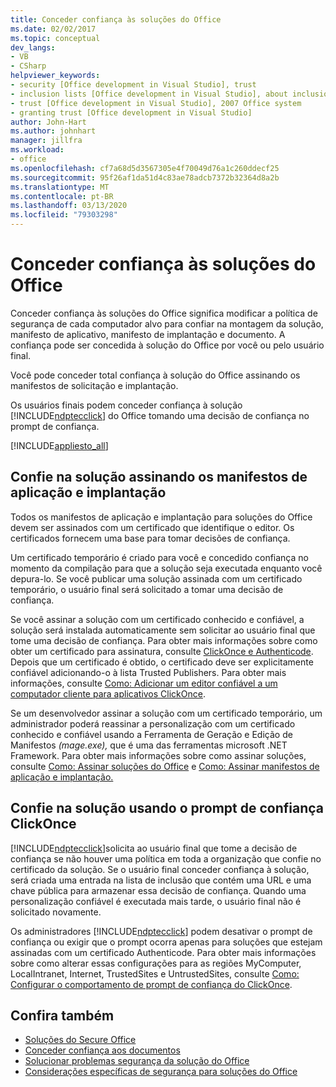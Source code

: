 ```yaml
---
title: Conceder confiança às soluções do Office
ms.date: 02/02/2017
ms.topic: conceptual
dev_langs:
- VB
- CSharp
helpviewer_keywords:
- security [Office development in Visual Studio], trust
- inclusion lists [Office development in Visual Studio], about inclusion lists
- trust [Office development in Visual Studio], 2007 Office system
- granting trust [Office development in Visual Studio]
author: John-Hart
ms.author: johnhart
manager: jillfra
ms.workload:
- office
ms.openlocfilehash: cf7a68d5d3567305e4f70049d76a1c260ddecf25
ms.sourcegitcommit: 95f26af1da51d4c83ae78adcb7372b32364d8a2b
ms.translationtype: MT
ms.contentlocale: pt-BR
ms.lasthandoff: 03/13/2020
ms.locfileid: "79303298"
---
```

# <a name="grant-trust-to-office-solutions"></a>Conceder confiança às soluções do Office
  Conceder confiança às soluções do Office significa modificar a política de segurança de cada computador alvo para confiar na montagem da solução, manifesto de aplicativo, manifesto de implantação e documento. A confiança pode ser concedida à solução do Office por você ou pelo usuário final.

 Você pode conceder total confiança à solução do Office assinando os manifestos de solicitação e implantação.

 Os usuários finais podem conceder confiança à solução [!INCLUDE[ndptecclick](../vsto/includes/ndptecclick-md.md)] do Office tomando uma decisão de confiança no prompt de confiança.

 [!INCLUDE[appliesto_all](../vsto/includes/appliesto-all-md.md)]

## <a name="trust-the-solution-by-signing-the-application-and-deployment-manifests"></a><a name="Signing"></a>Confie na solução assinando os manifestos de aplicação e implantação
 Todos os manifestos de aplicação e implantação para soluções do Office devem ser assinados com um certificado que identifique o editor. Os certificados fornecem uma base para tomar decisões de confiança.

 Um certificado temporário é criado para você e concedido confiança no momento da compilação para que a solução seja executada enquanto você depura-lo. Se você publicar uma solução assinada com um certificado temporário, o usuário final será solicitado a tomar uma decisão de confiança.

 Se você assinar a solução com um certificado conhecido e confiável, a solução será instalada automaticamente sem solicitar ao usuário final que tome uma decisão de confiança. Para obter mais informações sobre como obter um certificado para assinatura, consulte [ClickOnce e Authenticode](../deployment/clickonce-and-authenticode.md). Depois que um certificado é obtido, o certificado deve ser explicitamente confiável adicionando-o à lista Trusted Publishers. Para obter mais informações, consulte [Como: Adicionar um editor confiável a um computador cliente para aplicativos ClickOnce](../deployment/how-to-add-a-trusted-publisher-to-a-client-computer-for-clickonce-applications.md).

 Se um desenvolvedor assinar a solução com um certificado temporário, um administrador poderá reassinar a personalização com um certificado conhecido e confiável usando a Ferramenta de Geração e Edição de Manifestos *(mage.exe),* que é uma das ferramentas microsoft .NET Framework. Para obter mais informações sobre como assinar soluções, consulte [Como: Assinar soluções do Office](../vsto/how-to-sign-office-solutions.md) e [Como: Assinar manifestos de aplicação e implantação.](../ide/how-to-sign-application-and-deployment-manifests.md)

## <a name="trust-the-solution-by-using-the-clickonce-trust-prompt"></a><a name="TrustPrompt"></a>Confie na solução usando o prompt de confiança ClickOnce
 [!INCLUDE[ndptecclick](../vsto/includes/ndptecclick-md.md)]solicita ao usuário final que tome a decisão de confiança se não houver uma política em toda a organização que confie no certificado da solução. Se o usuário final conceder confiança à solução, será criada uma entrada na lista de inclusão que contém uma URL e uma chave pública para armazenar essa decisão de confiança. Quando uma personalização confiável é executada mais tarde, o usuário final não é solicitado novamente.

 Os administradores [!INCLUDE[ndptecclick](../vsto/includes/ndptecclick-md.md)] podem desativar o prompt de confiança ou exigir que o prompt ocorra apenas para soluções que estejam assinadas com um certificado Authenticode. Para obter mais informações sobre como alterar essas configurações para as regiões MyComputer, LocalIntranet, Internet, TrustedSites e UntrustedSites, consulte [Como: Configurar o comportamento de prompt de confiança do ClickOnce](../deployment/how-to-configure-the-clickonce-trust-prompt-behavior.md).

## <a name="see-also"></a>Confira também

- [Soluções do Secure Office](../vsto/securing-office-solutions.md)
- [Conceder confiança aos documentos](../vsto/granting-trust-to-documents.md)
- [Solucionar problemas segurança da solução do Office](../vsto/troubleshooting-office-solution-security.md)
- [Considerações específicas de segurança para soluções do Office](../vsto/specific-security-considerations-for-office-solutions.md)